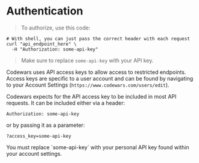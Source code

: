 # Authentication

> To authorize, use this code:

```shell
# With shell, you can just pass the correct header with each request
curl "api_endpoint_here" \
  -H "Authorization: some-api-key"
```

> Make sure to replace `some-api-key` with your API key.

Codewars uses API access keys to allow access to restricted endpoints. Access keys are specific to a user account and can be found by navigating
to your Account Settings (`https://www.codewars.com/users/edit`).

Codewars expects for the API access key to be included in most API requests.
It can be included either via a header:

`Authorization: some-api-key`

or by passing it as a parameter:

`?access_key=some-api-key`

<aside class="notice">
You must replace `some-api-key` with your personal API key found within your account settings.
</aside>
